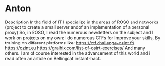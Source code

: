 # Anton
Description
In the field of IT I specialize in the areas of ROSO and networks (project to create a small server andof an implementation of a personal proxy)
So, in ROSO, I read the numerous newsletters on the subject and I work on projects on my own: I do numerous CTFs for
Improve your skills,  By training on different platforms like:
https://ctf.challenge-osint.fr/
https://ozint.eu
https://gralhix.com/list-of-osint-exercises/ And many others.
I am of course interested in the advancement of this world and i read often an article on   Bellingcat instant-hack.

